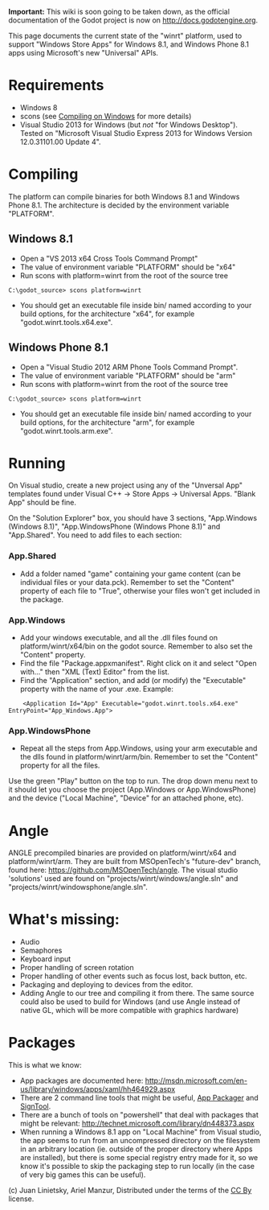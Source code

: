**Important:** This wiki is soon going to be taken down, as the official documentation of the Godot project is now on http://docs.godotengine.org.

This page documents the current state of the "winrt" platform, used to support "Windows Store Apps" for Windows 8.1, and Windows Phone 8.1 apps using Microsoft's new "Universal" APIs.

# Requirements

*  Windows 8
*  scons (see [Compiling on Windows](compiling_windows) for more details)
*  Visual Studio 2013 for Windows (but *not* "for Windows Desktop"). Tested on "Microsoft Visual Studio Express 2013 for Windows Version 12.0.31101.00 Update 4".

# Compiling

The platform can compile binaries for both Windows 8.1 and Windows Phone 8.1. The architecture is decided by the environment variable "PLATFORM".

## Windows 8.1

- Open a "VS 2013 x64 Cross Tools Command Prompt"
- The value of environment variable "PLATFORM" should be "x64"
- Run scons with platform=winrt from the root of the source tree
```
C:\godot_source> scons platform=winrt
```
- You should get an executable file inside bin/ named according to your build options, for the architecture "x64", for example "godot.winrt.tools.x64.exe".

## Windows Phone 8.1

- Open a "Visual Studio 2012 ARM Phone Tools Command Prompt".
- The value of environment variable "PLATFORM" should be "arm"
- Run scons with platform=winrt from the root of the source tree
```
C:\godot_source> scons platform=winrt
```
- You should get an executable file inside bin/ named according to your build options, for the architecture "arm", for example "godot.winrt.tools.arm.exe".

# Running

On Visual studio, create a new project using any of the "Unversal App" templates found under Visual C++ -> Store Apps -> Universal Apps. "Blank App" should be fine.

On the "Solution Explorer" box, you should have 3 sections, "App.Windows (Windows 8.1)", "App.WindowsPhone (Windows Phone 8.1)" and "App.Shared". You need to add files to each section:

### App.Shared
- Add a folder named "game" containing your game content (can be individual files or your data.pck). Remember to set the "Content" property of each file to "True", otherwise your files won't get included in the package.

### App.Windows
- Add your windows executable, and all the .dll files found on platform/winrt/x64/bin on the godot source. Remember to also set the "Content" property.
- Find the file "Package.appxmanifest". Right click on it and select "Open with..." then "XML (Text) Editor" from the list.
- Find the "Application" section, and add (or modify) the "Executable" property with the name of your .exe. Example:
```
    <Application Id="App" Executable="godot.winrt.tools.x64.exe" EntryPoint="App_Windows.App">
```

### App.WindowsPhone
- Repeat all the steps from App.Windows, using your arm executable and the dlls found in platform/winrt/arm/bin. Remember to set the "Content" property for all the files.

Use the green "Play" button on the top to run. The drop down menu next to it should let you choose the project (App.Windows or App.WindowsPhone) and the device ("Local Machine", "Device" for an attached phone, etc).

# Angle

ANGLE precompiled binaries are provided on platform/winrt/x64 and platform/winrt/arm. They are built from MSOpenTech's "future-dev" branch, found here: https://github.com/MSOpenTech/angle. The visual studio 'solutions' used are found on "projects/winrt/windows/angle.sln" and "projects/winrt/windowsphone/angle.sln".

# What's missing:
- Audio
- Semaphores
- Keyboard input
- Proper handling of screen rotation
- Proper handling of other events such as focus lost, back button, etc.
- Packaging and deploying to devices from the editor.
- Adding Angle to our tree and compiling it from there. The same source could also be used to build for Windows (and use Angle instead of native GL, which will be more compatible with graphics hardware)

# Packages
This is what we know:
- App packages are documented here: http://msdn.microsoft.com/en-us/library/windows/apps/xaml/hh464929.aspx
- There are 2 command line tools that might be useful, [App Packager](http://msdn.microsoft.com/en-us/library/windows/apps/xaml/hh446767.aspx) and [SignTool](http://msdn.microsoft.com/en-us/library/windows/apps/xaml/ff551778.aspx).
- There are a bunch of tools on "powershell" that deal with packages that might be relevant: http://technet.microsoft.com/library/dn448373.aspx
- When running a Windows 8.1 app on "Local Machine" from Visual studio, the app seems to run from an uncompressed directory on the filesystem in an arbitrary location (ie. outside of the proper directory where Apps are installed), but there is some special registry entry made for it, so we know it's possible to skip the packaging step to run locally (in the case of very big games this can be useful).





(c) Juan Linietsky, Ariel Manzur, Distributed under the terms of the [CC By](https://creativecommons.org/licenses/by/3.0/legalcode) license.
